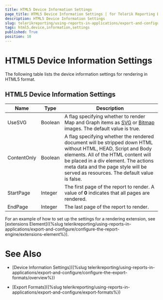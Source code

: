 ```yaml
---
title: HTML5 Device Information Settings
page_title: HTML5 Device Information Settings | for Telerik Reporting Documentation
description: HTML5 Device Information Settings
slug: telerikreporting/using-reports-in-applications/export-and-configure/configure-the-export-formats/html5-device-information-settings
tags: html5,device,information,settings
published: True
position: 10
---
```


# HTML5 Device Information Settings



The following table lists the device information settings for rendering in HTML5 format.

## HTML5 Device Information Settings

|  __Name__ |  __Type__ |  __Description__ |
| ------ | ------ | ------ |
|UseSVG|Boolean|A flag specifying whether to render Map and Graph items as  [SVG](http://www.w3.org/Graphics/SVG/) or  [Bitmap](http://msdn.microsoft.com/en-us/library/windows/desktop/ms536393(v=vs.85).aspx) images. The default value is true.|
|ContentOnly|Boolean|A flag specifying whether the rendered document will be stripped down HTML without HTML, HEAD, Script and Body elements.                                 All of the HTML content will be placed in a div element. The actions meta data and the page style will be served as resources.                                 The default value is false.|
|StartPage|Integer|The first page of the report to render. A value of __0__ indicates that all pages are rendered.|
|EndPage|Integer|The last page of the report to render.|

For an example of how to set up the settings for a rendering extension, see [extensions Element]({%slug telerikreporting/using-reports-in-applications/export-and-configure/configure-the-report-engine/extensions-element%}).         

# See Also

 

* [Device Information Settings]({%slug telerikreporting/using-reports-in-applications/export-and-configure/configure-the-export-formats/overview%})

 

* [Export Formats]({%slug telerikreporting/using-reports-in-applications/export-and-configure/export-formats%})

